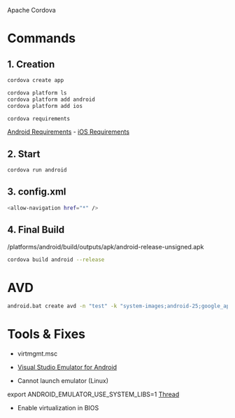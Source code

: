 Apache Cordova

# Commands
## 1. Creation
```sh
cordova create app

cordova platform ls
cordova platform add android
cordova platform add ios

cordova requirements
```
<a href="https://cordova.apache.org/docs/en/latest/guide/platforms/android/index.html#requirements-and-support">Android Requirements</a> - <a href="https://cordova.apache.org/docs/en/latest/guide/platforms/ios/index.html#requirements-and-support">iOS Requirements</a>


## 2. Start
```sh
cordova run android
```

## 3. config.xml
```sh
<allow-navigation href="*" />
```

## 4. Final Build
/platforms/android/build/outputs/apk/android-release-unsigned.apk
```sh
cordova build android --release
```

# AVD
```sh
android.bat create avd -n "test" -k "system-images;android-25;google_apis;x86"
```

# Tools & Fixes
- virtmgmt.msc

- <a href="https://www.visualstudio.com/vs/msft-android-emulator/" target="_blank">Visual Studio Emulator for Android</a> 
- Cannot launch emulator (Linux)

export ANDROID_EMULATOR_USE_SYSTEM_LIBS=1
<a href="https://stackoverflow.com/questions/35911302/cannot-launch-emulator-on-linux-ubuntu-15-10" target="_blank">Thread</a> 

- Enable virtualization in BIOS

